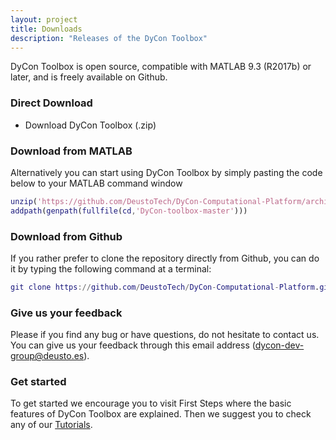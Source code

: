 ```yaml
---
layout: project
title: Downloads
description: "Releases of the DyCon Toolbox"
---
```


DyCon Toolbox is open source, compatible with MATLAB 9.3 (R2017b) or later, and is freely available on Github.

### **Direct Download**
* Download DyCon Toolbox (.zip)

### **Download from MATLAB**
Alternatively you can start using DyCon Toolbox by simply pasting the code below to your MATLAB command window



```matlab
unzip('https://github.com/DeustoTech/DyCon-Computational-Platform/archive/master.zip')
addpath(genpath(fullfile(cd,'DyCon-toolbox-master')))
```

### **Download from Github**
If you rather prefer to clone the repository directly from Github, you can do it by typing the following command at a terminal:


```matlab
git clone https://github.com/DeustoTech/DyCon-Computational-Platform.git
```


### **Give us your feedback**
Please if you find any bug or have questions, do not hesitate to contact us. You can give us your feedback through this email address ([dycon-dev-group@deusto.es](mailto:dycon-dev-group@deusto.es)).

### **Get started**
To get started we encourage you to visit First Steps where the basic features of DyCon Toolbox are explained. Then we suggest you to check any of our [Tutorials](https://deustotech.github.io/dycon-platform-documentation/projects/02-tutorials).